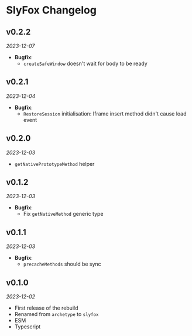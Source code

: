 # SlyFox Changelog

## v0.2.2
_2023-12-07_

 * **Bugfix**:
   * `createSafeWindow` doesn't wait for body to be ready

## v0.2.1
_2023-12-04_

 * **Bugfix**:
   * `RestoreSession` initialisation: Iframe insert method didn't cause load event

## v0.2.0
_2023-12-03_

 * `getNativePrototypeMethod` helper

## v0.1.2
_2023-12-03_

 * **Bugfix**:
   * Fix `getNativeMethod` generic type

## v0.1.1
_2023-12-03_

 * **Bugfix**:
   * `precacheMethods` should be sync

## v0.1.0
_2023-12-02_

 * First release of the rebuild
 * Renamed from `archetype` to `slyfox`
 * ESM
 * Typescript
